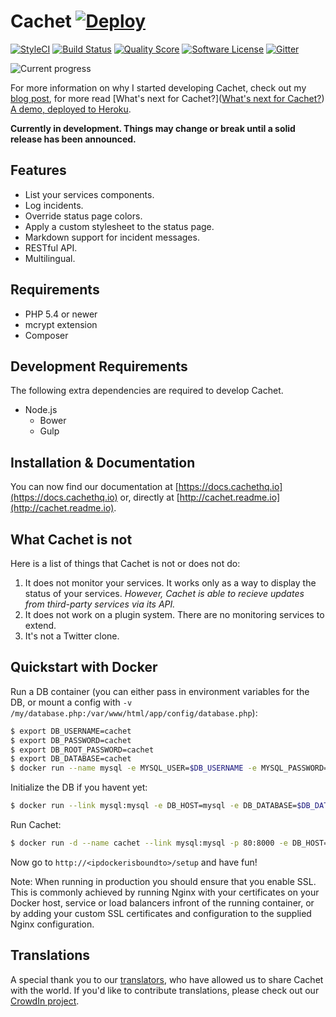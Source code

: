 # Cachet [![Deploy](https://www.herokucdn.com/deploy/button.png)](https://heroku.com/deploy)

[![StyleCI](https://styleci.io/repos/26730195/shield)](https://styleci.io/repos/26730195/)
[![Build Status](https://img.shields.io/travis/cachethq/Cachet.svg?style=flat-square)](https://travis-ci.org/cachethq/Cachet)
[![Quality Score](https://img.shields.io/scrutinizer/g/cachethq/Cachet.svg?style=flat-square)](https://scrutinizer-ci.com/g/cachethq/Cachet)
[![Software License](https://img.shields.io/badge/license-MIT-brightgreen.svg?style=flat-square)](LICENSE)
[![Gitter](https://img.shields.io/badge/gitter-join%20chat-brightgreen.svg?style=flat-square)](https://gitter.im/cachethq/Cachet?utm_source=badge&utm_medium=badge&utm_campaign=pr-badge)

![Current progress](https://dl.dropboxusercontent.com/u/7323096/Cachet.png)

For more information on why I started developing Cachet, check out my [blog post](http://james-brooks.uk/cachet/?utm_source=github&utm_medium=readme&utm_campaign=github-cachet), for more read [What's next for Cachet?]([What's next for Cachet?](http://james-brooks.uk/whats-next-for-cachet/)) [A demo, deployed to Heroku](https://demo.cachethq.io).

**Currently in development. Things may change or break until a solid release has been announced.**

## Features

- List your services components.
- Log incidents.
- Override status page colors.
- Apply a custom stylesheet to the status page.
- Markdown support for incident messages.
- RESTful API.
- Multilingual.

## Requirements

- PHP 5.4 or newer
- mcrypt extension
- Composer

## Development Requirements

The following extra dependencies are required to develop Cachet.

- Node.js
    + Bower
    + Gulp

## Installation & Documentation

You can now find our documentation at [https://docs.cachethq.io](https://docs.cachethq.io) or, directly at [http://cachet.readme.io](http://cachet.readme.io).

## What Cachet is not

Here is a list of things that Cachet is not or does not do:

1. It does not monitor your services. It works only as a way to display the status of your services. *However, Cachet is able to recieve updates from third-party services via its API.*
2. It does not work on a plugin system. There are no monitoring services to extend.
3. It's not a Twitter clone.

## Quickstart with Docker

Run a DB container (you can either pass in environment variables for the DB, or mount a config with `-v /my/database.php:/var/www/html/app/config/database.php`):

```bash
$ export DB_USERNAME=cachet
$ export DB_PASSWORD=cachet
$ export DB_ROOT_PASSWORD=cachet
$ export DB_DATABASE=cachet
$ docker run --name mysql -e MYSQL_USER=$DB_USERNAME -e MYSQL_PASSWORD=$DB_PASSWORD  -e MYSQL_ROOT_PASSWORD=$DB_ROOT_PASSWORD -e MYSQL_DATABASE=$DB_DATABASE -d mysql
```

Initialize the DB if you havent yet:

```bash
$ docker run --link mysql:mysql -e DB_HOST=mysql -e DB_DATABASE=$DB_DATABASE -e DB_USERNAME=$DB_USERNAME -e DB_PASSWORD=$DB_PASSWORD cachethq/cachet:latest php artisan migrate --force
```

Run Cachet:

```bash
$ docker run -d --name cachet --link mysql:mysql -p 80:8000 -e DB_HOST=mysql -e DB_DATABASE=$DB_DATABASE -e DB_USERNAME=$DB_USERNAME -e DB_PASSWORD=$DB_PASSWORD cachethq/cachet:latest
```

Now go to `http://<ipdockerisboundto>/setup` and have fun!

Note: When running in production you should ensure that you enable SSL.
This is commonly achieved by running Nginx with your certificates on your Docker host, service or load balancers infront of the running container, or by adding your custom SSL certificates and configuration to the supplied Nginx configuration.


## Translations

A special thank you to our [translators](https://crowdin.com/project/cachet/activity_stream), who have allowed us to share Cachet with the world. If you'd like to contribute translations, please check out our [CrowdIn project](https://crowdin.com/project/cachet).
